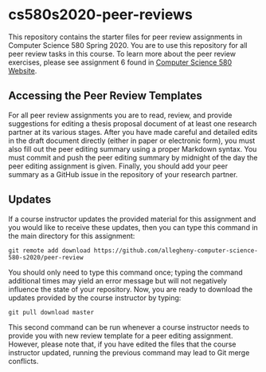 # cs580s2020-peer-reviews

This repository contains the starter files for peer review assignments in
Computer Science 580 Spring 2020. You are to use this repository for all
peer review tasks in this course.  To learn more about the peer review exercises, please
see assignment 6 found in [Computer Science 580 Website](https://www.cs.allegheny.edu/sites/jjumadinova/teaching/580/assignments.html).

## Accessing the Peer Review Templates

For all peer review assignments you are to read, review, and provide suggestions
for editing a thesis proposal document  of at least one research partner at its various stages.
After you have made careful and detailed edits in the draft document directly
(either in paper or electronic form), you must also fill out the peer editing summary
using a proper Markdown syntax. You must commit and push the peer editing
summary by midnight of the day the peer editing assignment
is given. Finally, you should add your peer summary as a GitHub issue in the
repository of your research partner.

## Updates

If a course instructor updates the provided material for this assignment and
you would like to receive these updates, then you can type this command in the
main directory for this assignment:

```
git remote add download https://github.com/allegheny-computer-science-580-s2020/peer-review
```

You should only need to type this command once; typing the command additional
times may yield an error message but will not negatively influence the state of
your repository. Now, you are ready to download the updates provided by the
course instructor by typing:

```
git pull download master
```

This second command can be run whenever a course instructor needs to provide you
with new review template for a peer editing assignment. However, please note that, if you have
edited the files that the course instructor updated, running the previous
command may lead to Git merge conflicts.
